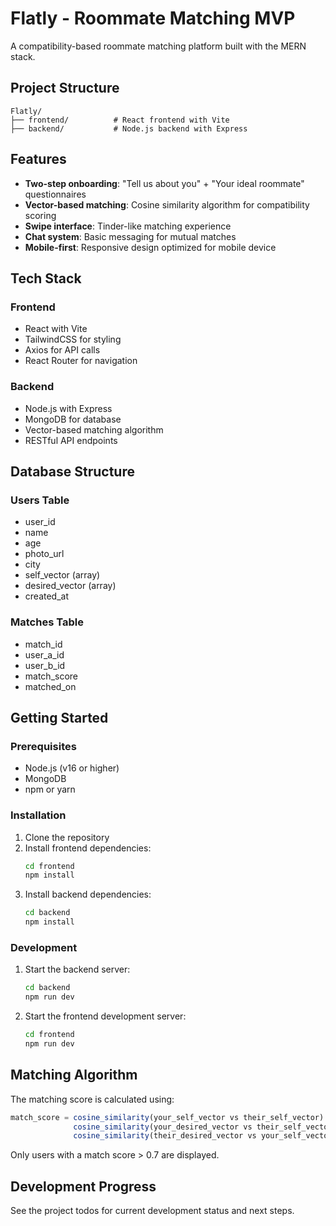 # Flatly - Roommate Matching MVP

A compatibility-based roommate matching platform built with the MERN stack.

## Project Structure

```
Flatly/
├── frontend/          # React frontend with Vite
├── backend/           # Node.js backend with Express
```

## Features

- **Two-step onboarding**: "Tell us about you" + "Your ideal roommate" questionnaires
- **Vector-based matching**: Cosine similarity algorithm for compatibility scoring
- **Swipe interface**: Tinder-like matching experience
- **Chat system**: Basic messaging for mutual matches
- **Mobile-first**: Responsive design optimized for mobile device

## Tech Stack

### Frontend
- React with Vite
- TailwindCSS for styling
- Axios for API calls
- React Router for navigation

### Backend
- Node.js with Express
- MongoDB for database
- Vector-based matching algorithm
- RESTful API endpoints

## Database Structure

### Users Table
- user_id
- name
- age
- photo_url
- city
- self_vector (array)
- desired_vector (array)
- created_at

### Matches Table
- match_id
- user_a_id
- user_b_id
- match_score
- matched_on

## Getting Started

### Prerequisites
- Node.js (v16 or higher)
- MongoDB
- npm or yarn

### Installation

1. Clone the repository
2. Install frontend dependencies:
   ```bash
   cd frontend
   npm install
   ```
3. Install backend dependencies:
   ```bash
   cd backend
   npm install
   ```

### Development

1. Start the backend server:
   ```bash
   cd backend
   npm run dev
   ```

2. Start the frontend development server:
   ```bash
   cd frontend
   npm run dev
   ```

## Matching Algorithm

The matching score is calculated using:
```javascript
match_score = cosine_similarity(your_self_vector vs their_self_vector) * 
              cosine_similarity(your_desired_vector vs their_self_vector) * 
              cosine_similarity(their_desired_vector vs your_self_vector)
```

Only users with a match score > 0.7 are displayed.

## Development Progress

See the project todos for current development status and next steps. 